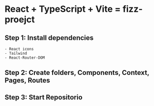 # React + TypeScript + Vite = fizz-proejct

## Step 1: Install dependencies 
    - React icons
    - Tailwind
    - React-Router-DOM

## Step 2: Create folders, Components, Context, Pages, Routes 

## Step 3: Start Repositorio 